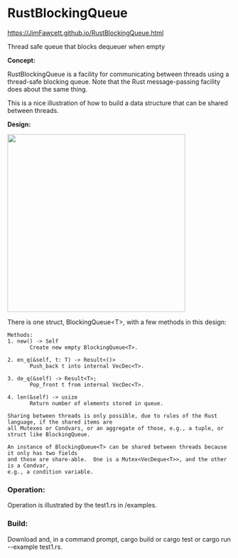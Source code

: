 # RustBlockingQueue

https://JimFawcett.github.io/RustBlockingQueue.html

Thread safe queue that blocks dequeuer when empty

__Concept:__

  RustBlockingQueue is a facility for communicating between threads using a thread-safe blocking queue.  Note that
  the Rust message-passing facility does about the same thing.

  This is a nice illustration of how to build a data structure that can be shared between threads.

__Design:__

  <img src="https://JimFawcett.github.io/Pictures/BlockingQDiagram.JPG" width="400" />
  
  There is one struct, BlockingQueue&lt;T&gt;, with a few methods in this design:
  
```
Methods:
1. new() -> Self
       Create new empty BlockingQueue<T>.
 
2. en_q(&self, t: T) -> Result<()>
       Push_back t into internal VecDec<T>.
  
3. de_q(&self) -> Result<T>;
       Pop_front t from internal VecDec<T>.

4. len(&self) -> usize
       Return number of elements stored in queue.
```
    Sharing between threads is only possible, due to rules of the Rust language, if the shared items are 
    all Mutexes or Condvars, or an aggregate of those, e.g., a tuple, or struct like BlockingQueue.

    An instance of BlockingQueue<T> can be shared between threads because it only has two fields
    and those are share-able.  One is a Mutex<VecDeque<T>>, and the other is a Condvar,
    e.g., a condition variable.

<h3>Operation:</h3>

Operation is illustrated by the test1.rs in /examples.

<h3>Build:</h3>

Download and, in a command prompt, <c-s>cargo build</c-s> or <c-s>cargo test</c-s> or <c-s>cargo run --example test1.rs</c-s>.
